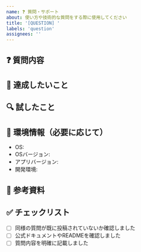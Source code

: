 ```yaml
---
name: ❓ 質問・サポート
about: 使い方や技術的な質問をする際に使用してください
title: '[QUESTION] '
labels: 'question'
assignees: ''
---
```


## ❓ 質問内容
<!-- 質問を明確に記載してください -->

## 🎯 達成したいこと
<!-- 何を実現したいのかを説明してください -->

## 🔍 試したこと
<!-- 既に試した方法や調べた内容があれば記載してください -->

## 📱 環境情報（必要に応じて）
- OS: <!-- iOS/Android -->
- OSバージョン: <!-- 例: iOS 17.0, Android 14 -->
- アプリバージョン: <!-- 例: v1.0.0 -->
- 開発環境: <!-- Flutter version, Dart version -->

## 📸 参考資料
<!-- 関連するスクリーンショットやコードがあれば添付してください -->

## ✅ チェックリスト
- [ ] 同様の質問が既に投稿されていないか確認しました
- [ ] 公式ドキュメントやREADMEを確認しました
- [ ] 質問内容を明確に記載しました
